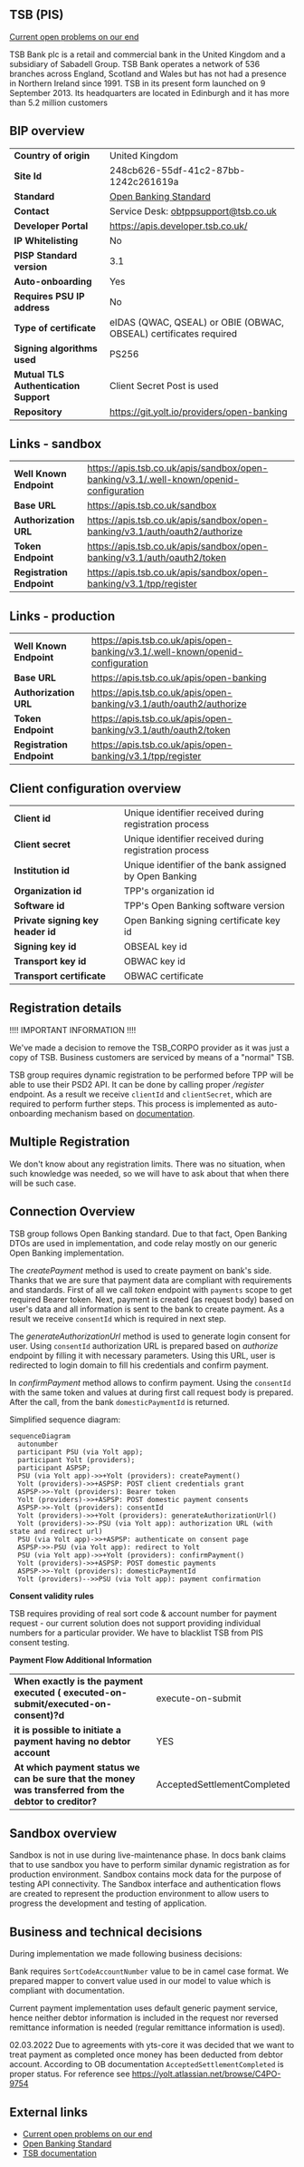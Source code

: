 ## TSB (PIS)
[Current open problems on our end][1]

TSB Bank plc is a retail and commercial bank in the United Kingdom and a subsidiary of Sabadell Group.
TSB Bank operates a network of 536 branches across England, Scotland and Wales but has not had 
a presence in Northern Ireland since 1991. TSB in its present form launched on 9 September 2013. 
Its headquarters are located in Edinburgh and it has more than 5.2 million customers

## BIP overview 

|                                       |                                                                   |
|---------------------------------------|-------------------------------------------------------------------|
| **Country of origin**                 | United Kingdom                                                    | 
| **Site Id**                           | 248cb626-55df-41c2-87bb-1242c261619a                              |
| **Standard**                          | [Open Banking Standard][2]                                        |
| **Contact**                           | Service Desk: obtppsupport@tsb.co.uk                              |
| **Developer Portal**                  | https://apis.developer.tsb.co.uk/                                 |
| **IP Whitelisting**                   | No                                                                |
| **PISP Standard version**             | 3.1                                                               |
| **Auto-onboarding**                   | Yes                                                               |
| **Requires PSU IP address**           | No                                                                |
| **Type of certificate**               | eIDAS (QWAC, QSEAL) or OBIE (OBWAC, OBSEAL) certificates required |
| **Signing algorithms used**           | PS256                                                             |
| **Mutual TLS Authentication Support** | Client Secret Post is used                                        |
| **Repository**                        | https://git.yolt.io/providers/open-banking                        |

## Links - sandbox

|                           |                                                                                        |
|---------------------------|----------------------------------------------------------------------------------------|
| **Well Known Endpoint**   | https://apis.tsb.co.uk/apis/sandbox/open-banking/v3.1/.well-known/openid-configuration |
| **Base URL**              | https://apis.tsb.co.uk/sandbox                                                         |
| **Authorization URL**     | https://apis.tsb.co.uk/apis/sandbox/open-banking/v3.1/auth/oauth2/authorize            | 
| **Token Endpoint**        | https://apis.tsb.co.uk/apis/sandbox/open-banking/v3.1/auth/oauth2/token                |
| **Registration Endpoint** | https://apis.tsb.co.uk/apis/sandbox/open-banking/v3.1/tpp/register                     |  

## Links - production 

|                           |                                                                                |
|---------------------------|--------------------------------------------------------------------------------|
| **Well Known Endpoint**   | https://apis.tsb.co.uk/apis/open-banking/v3.1/.well-known/openid-configuration |
| **Base URL**              | https://apis.tsb.co.uk/apis/open-banking                                       |
| **Authorization URL**     | https://apis.tsb.co.uk/apis/open-banking/v3.1/auth/oauth2/authorize            | 
| **Token Endpoint**        | https://apis.tsb.co.uk/apis/open-banking/v3.1/auth/oauth2/token                |
| **Registration Endpoint** | https://apis.tsb.co.uk/apis/open-banking/v3.1/tpp/register                     |  

## Client configuration overview

|                                   |                                                        |
|-----------------------------------|--------------------------------------------------------|
| **Client id**                     | Unique identifier received during registration process |
| **Client secret**                 | Unique identifier received during registration process |  
| **Institution id**                | Unique identifier of the bank assigned by Open Banking |
| **Organization id**               | TPP's organization id                                  |
| **Software id**                   | TPP's Open Banking software version                    | 
| **Private signing key header id** | Open Banking signing certificate key id                |
| **Signing key id**                | OBSEAL key id                                          |
| **Transport key id**              | OBWAC key id                                           |
| **Transport certificate**         | OBWAC certificate                                      |

## Registration details

!!!! IMPORTANT INFORMATION !!!!

We've made a decision to remove the TSB_CORPO provider as it was just a copy of TSB.
Business customers are serviced by means of a "normal" TSB. 

TSB group requires dynamic registration to be performed before TPP will be able to use their PSD2 API. It can be 
done by calling proper _/register_ endpoint. As a result we receive `clientId` and `clientSecret`, which are required 
to perform further steps. This process is implemented as auto-onboarding mechanism based on [documentation][3].

## Multiple Registration

We don't know about any registration limits. There was no situation, when such knowledge was needed, so we will have to
ask about that when there will be such case.

## Connection Overview

TSB group follows Open Banking standard. Due to that fact, Open Banking DTOs are used in implementation, and code relay 
mostly on our generic Open Banking implementation.

The _createPayment_ method is used to create payment on bank's side. Thanks that we are sure that payment data are compliant
with requirements and standards. First of all we call _token_ endpoint with `payments` scope to get required Bearer token.
Next, payment is created (as request body) based on user's data and all information is sent to the bank to create payment.
As a result we receive `consentId` which is required in next step.

The _generateAuthorizationUrl_ method is used to generate login consent for user. Using `consentId` authorization URL is
prepared based on _authorize_ endpoint by filling it with necessary parameters. Using this URL, user is redirected to 
login domain to fill his credentials and confirm payment.

In _confirmPayment_ method allows to confirm payment. Using the `consentId` with the same token and values at during first 
call request body is prepared. After the call, from the bank `domesticPaymentId` is returned.

Simplified sequence diagram:
```mermaid
sequenceDiagram
  autonumber
  participant PSU (via Yolt app);
  participant Yolt (providers);
  participant ASPSP;
  PSU (via Yolt app)->>+Yolt (providers): createPayment()
  Yolt (providers)->>+ASPSP: POST client credentials grant 
  ASPSP->>-Yolt (providers): Bearer token
  Yolt (providers)->>+ASPSP: POST domestic payment consents 
  ASPSP->>-Yolt (providers): consentId
  Yolt (providers)->>+Yolt (providers): generateAuthorizationUrl()
  Yolt (providers)->>-PSU (via Yolt app): authorization URL (with state and redirect url)
  PSU (via Yolt app)->>+ASPSP: authenticate on consent page
  ASPSP->>-PSU (via Yolt app): redirect to Yolt
  PSU (via Yolt app)->>+Yolt (providers): confirmPayment()
  Yolt (providers)->>+ASPSP: POST domestic payments
  ASPSP->>-Yolt (providers): domesticPaymentId
  Yolt (providers)-->>PSU (via Yolt app): payment confirmation

```

**Consent validity rules**

TSB requires providing of real sort code & account number for payment request - our current solution does not
support providing individual numbers for a particular provider. We have to blacklist TSB from PIS consent testing.

**Payment Flow Additional Information**

|                                                                                                        |                             |
|--------------------------------------------------------------------------------------------------------|-----------------------------|
| **When exactly is the payment executed ( executed-on-submit/executed-on-consent)?d**                   | execute-on-submit           |
| **it is possible to initiate a payment having no debtor account**                                      | YES                         |
| **At which payment status we can be sure that the money was transferred from the debtor to creditor?** | AcceptedSettlementCompleted |

 
## Sandbox overview

Sandbox is not in use during live-maintenance phase.
In docs bank claims that to use sandbox you have to perform similar dynamic 
registration as for production environment. Sandbox contains mock data for the purpose 
of testing API connectivity. The Sandbox interface and authentication flows are created 
to represent the production environment to allow users to progress the development and 
testing of application.

## Business and technical decisions

During implementation we made following business decisions:

Bank requires `SortCodeAccountNumber` value to be in camel case format. We prepared mapper to convert value used in our
model to value which is compliant with documentation.

Current payment implementation uses default generic payment service, hence neither debtor information is included in the
request nor reversed remittance information is needed (regular remittance information is used).

02.03.2022 Due to agreements with yts-core it was decided that we want to treat payment as completed once money has been
deducted from debtor account. According to OB documentation `AcceptedSettlementCompleted` is proper status. For
reference see https://yolt.atlassian.net/browse/C4PO-9754

## External links

* [Current open problems on our end][1]
* [Open Banking Standard][2]
* [TSB documentation][3]

[1]: <https://yolt.atlassian.net/issues/?jql=project%20%3D%20%22C4PO%22%20AND%20component%20in%20(TSB_BANK)%20AND%20status%20!%3D%20Done%20AND%20Resolution%20%3D%20Unresolved%20ORDER%20BY%20status>

[2]: <https://standards.openbanking.org.uk/>

[3]: <https://apis.developer.tsb.co.uk/#/home>